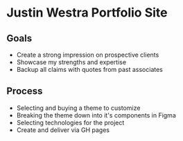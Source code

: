 # Justin Westra Portfolio Site

## Goals

- Create a strong impression on prospective clients
- Showcase my strengths and expertise
- Backup all claims with quotes from past associates

## Process

- Selecting and buying a theme to customize
- Breaking the theme down into it's components in Figma
- Selecting technologies for the project
- Create and deliver via GH pages
